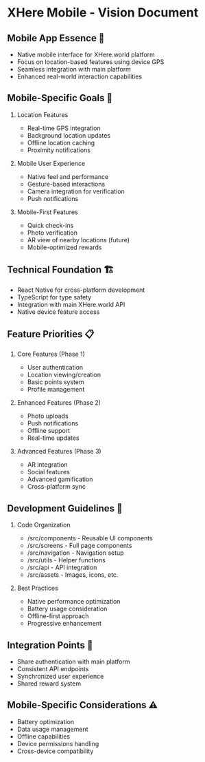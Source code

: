 # XHere Mobile - Vision Document

## Mobile App Essence 📱
- Native mobile interface for XHere.world platform
- Focus on location-based features using device GPS
- Seamless integration with main platform
- Enhanced real-world interaction capabilities

## Mobile-Specific Goals 🎯
1. Location Features
   - Real-time GPS integration
   - Background location updates
   - Offline location caching
   - Proximity notifications

2. Mobile User Experience
   - Native feel and performance
   - Gesture-based interactions
   - Camera integration for verification
   - Push notifications

3. Mobile-First Features
   - Quick check-ins
   - Photo verification
   - AR view of nearby locations (future)
   - Mobile-optimized rewards

## Technical Foundation 🏗️
- React Native for cross-platform development
- TypeScript for type safety
- Integration with main XHere.world API
- Native device feature access

## Feature Priorities 📋
1. Core Features (Phase 1)
   - User authentication
   - Location viewing/creation
   - Basic points system
   - Profile management

2. Enhanced Features (Phase 2)
   - Photo uploads
   - Push notifications
   - Offline support
   - Real-time updates

3. Advanced Features (Phase 3)
   - AR integration
   - Social features
   - Advanced gamification
   - Cross-platform sync

## Development Guidelines 🔧
1. Code Organization
   - /src/components - Reusable UI components
   - /src/screens - Full page components
   - /src/navigation - Navigation setup
   - /src/utils - Helper functions
   - /src/api - API integration
   - /src/assets - Images, icons, etc.

2. Best Practices
   - Native performance optimization
   - Battery usage consideration
   - Offline-first approach
   - Progressive enhancement

## Integration Points 🔄
- Share authentication with main platform
- Consistent API endpoints
- Synchronized user experience
- Shared reward system

## Mobile-Specific Considerations ⚠️
- Battery optimization
- Data usage management
- Offline capabilities
- Device permissions handling
- Cross-device compatibility 